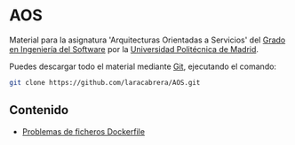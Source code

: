 # AOS

Material para la asignatura 'Arquitecturas Orientadas a Servicios' del [Grado en Ingeniería del Software](https://www.etsisi.upm.es/estudios/grados/61iw/ig) por la [Universidad Politécnica de Madrid](https://www.upm.es).

Puedes descargar todo el material mediante [Git](https://git-scm.com/), ejecutando el comando:

```bash
git clone https://github.com/laracabrera/AOS.git
```

## Contenido

* [Problemas de ficheros Dockerfile](dockerfile/dockerfile.md)
